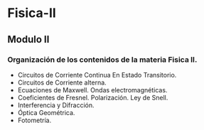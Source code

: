 # Fisica-II

## Modulo II
### Organización de los contenidos de la materia Fisica II. 
- Circuitos de Corriente Continua En Estado Transitorio.
- Circuitos de Corriente alterna.
- Ecuaciones de Maxwell. Ondas electromagnéticas.
- Coeficientes de Fresnel. Polarización. Ley de Snell.
- Interferencia y Difracción.
- Óptica Geométrica.
- Fotometría.
